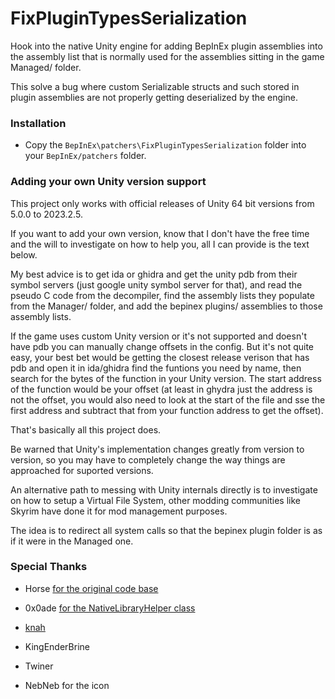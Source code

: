 # FixPluginTypesSerialization

Hook into the native Unity engine for adding BepInEx plugin assemblies into the assembly list that is normally used for the assemblies sitting in the game Managed/ folder.

This solve a bug where custom Serializable structs and such stored in plugin assemblies are not properly getting deserialized by the engine.

### Installation

- Copy the `BepInEx\patchers\FixPluginTypesSerialization` folder into your `BepInEx/patchers` folder.

### Adding your own Unity version support

This project only works with official releases of Unity 64 bit versions from 5.0.0 to 2023.2.5.

If you want to add your own version, know that I don't have the free time and the will to investigate on how to help you, all I can provide is the text below.

My best advice is to get ida or ghidra and get the unity pdb from their symbol servers (just google unity symbol server for that), and read the pseudo C code from the decompiler, find the assembly lists they populate from the Manager/ folder, and add the bepinex plugins/ assemblies to those assembly lists.

If the game uses custom Unity version or it's not supported and doesn't have pdb you can manually change offsets in the config. But it's not quite easy, your best bet would be getting the closest release verison that has pdb and open it in ida/ghidra find the funtions you need by name, then search for the bytes of the function in your Unity version. The start address of the function would be your offset (at least in ghydra just the address is not the offset, you would also need to look at the start of the file and sse the first address and subtract that from your function address to get the offset).

That's basically all this project does.

Be warned that Unity's implementation changes greatly from version to version, so you may have to completely change the way things are approached for suported versions.

An alternative path to messing with Unity internals directly is to investigate on how to setup a Virtual File System, other modding communities like Skyrim have done it for mod management purposes.

The idea is to redirect all system calls so that the bepinex plugin folder is as if it were in the Managed one.

### Special Thanks

- Horse [for the original code base](https://github.com/BepInEx/BepInEx.Debug/tree/master/src/MirrorInternalLogs)

- 0x0ade [for the NativeLibraryHelper class](https://github.com/0x0ade/MidiToMGBA/blob/master/src/DynamicDll.cs)

- [knah](https://github.com/knah/Il2CppAssemblyUnhollower/)

- KingEnderBrine

- Twiner

- NebNeb for the icon
